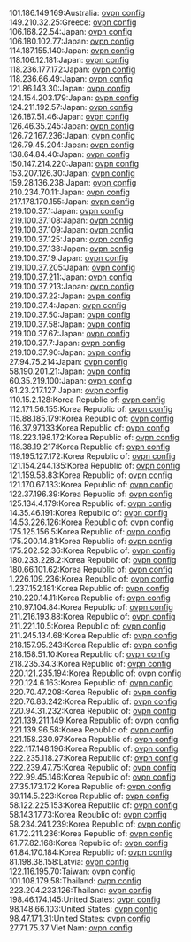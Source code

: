 101.186.149.169:Australia: [ovpn config](vpn/101_186_149_169.ovpn)  
149.210.32.25:Greece: [ovpn config](vpn/149_210_32_25.ovpn)  
106.168.22.54:Japan: [ovpn config](vpn/106_168_22_54.ovpn)  
106.180.102.77:Japan: [ovpn config](vpn/106_180_102_77.ovpn)  
114.187.155.140:Japan: [ovpn config](vpn/114_187_155_140.ovpn)  
118.106.12.181:Japan: [ovpn config](vpn/118_106_12_181.ovpn)  
118.236.177.172:Japan: [ovpn config](vpn/118_236_177_172.ovpn)  
118.236.66.49:Japan: [ovpn config](vpn/118_236_66_49.ovpn)  
121.86.143.30:Japan: [ovpn config](vpn/121_86_143_30.ovpn)  
124.154.203.179:Japan: [ovpn config](vpn/124_154_203_179.ovpn)  
124.211.192.57:Japan: [ovpn config](vpn/124_211_192_57.ovpn)  
126.187.51.46:Japan: [ovpn config](vpn/126_187_51_46.ovpn)  
126.46.35.245:Japan: [ovpn config](vpn/126_46_35_245.ovpn)  
126.72.167.236:Japan: [ovpn config](vpn/126_72_167_236.ovpn)  
126.79.45.204:Japan: [ovpn config](vpn/126_79_45_204.ovpn)  
138.64.84.40:Japan: [ovpn config](vpn/138_64_84_40.ovpn)  
150.147.214.220:Japan: [ovpn config](vpn/150_147_214_220.ovpn)  
153.207.126.30:Japan: [ovpn config](vpn/153_207_126_30.ovpn)  
159.28.136.238:Japan: [ovpn config](vpn/159_28_136_238.ovpn)  
210.234.70.11:Japan: [ovpn config](vpn/210_234_70_11.ovpn)  
217.178.170.155:Japan: [ovpn config](vpn/217_178_170_155.ovpn)  
219.100.37.1:Japan: [ovpn config](vpn/219_100_37_1.ovpn)  
219.100.37.108:Japan: [ovpn config](vpn/219_100_37_108.ovpn)  
219.100.37.109:Japan: [ovpn config](vpn/219_100_37_109.ovpn)  
219.100.37.125:Japan: [ovpn config](vpn/219_100_37_125.ovpn)  
219.100.37.138:Japan: [ovpn config](vpn/219_100_37_138.ovpn)  
219.100.37.19:Japan: [ovpn config](vpn/219_100_37_19.ovpn)  
219.100.37.205:Japan: [ovpn config](vpn/219_100_37_205.ovpn)  
219.100.37.211:Japan: [ovpn config](vpn/219_100_37_211.ovpn)  
219.100.37.213:Japan: [ovpn config](vpn/219_100_37_213.ovpn)  
219.100.37.22:Japan: [ovpn config](vpn/219_100_37_22.ovpn)  
219.100.37.4:Japan: [ovpn config](vpn/219_100_37_4.ovpn)  
219.100.37.50:Japan: [ovpn config](vpn/219_100_37_50.ovpn)  
219.100.37.58:Japan: [ovpn config](vpn/219_100_37_58.ovpn)  
219.100.37.67:Japan: [ovpn config](vpn/219_100_37_67.ovpn)  
219.100.37.7:Japan: [ovpn config](vpn/219_100_37_7.ovpn)  
219.100.37.90:Japan: [ovpn config](vpn/219_100_37_90.ovpn)  
27.94.75.214:Japan: [ovpn config](vpn/27_94_75_214.ovpn)  
58.190.201.21:Japan: [ovpn config](vpn/58_190_201_21.ovpn)  
60.35.219.100:Japan: [ovpn config](vpn/60_35_219_100.ovpn)  
61.23.217.127:Japan: [ovpn config](vpn/61_23_217_127.ovpn)  
110.15.2.128:Korea Republic of: [ovpn config](vpn/110_15_2_128.ovpn)  
112.171.56.155:Korea Republic of: [ovpn config](vpn/112_171_56_155.ovpn)  
115.88.185.179:Korea Republic of: [ovpn config](vpn/115_88_185_179.ovpn)  
116.37.97.133:Korea Republic of: [ovpn config](vpn/116_37_97_133.ovpn)  
118.223.198.172:Korea Republic of: [ovpn config](vpn/118_223_198_172.ovpn)  
118.38.19.217:Korea Republic of: [ovpn config](vpn/118_38_19_217.ovpn)  
119.195.127.172:Korea Republic of: [ovpn config](vpn/119_195_127_172.ovpn)  
121.154.244.135:Korea Republic of: [ovpn config](vpn/121_154_244_135.ovpn)  
121.159.58.83:Korea Republic of: [ovpn config](vpn/121_159_58_83.ovpn)  
121.170.67.133:Korea Republic of: [ovpn config](vpn/121_170_67_133.ovpn)  
122.37.196.39:Korea Republic of: [ovpn config](vpn/122_37_196_39.ovpn)  
125.134.4.179:Korea Republic of: [ovpn config](vpn/125_134_4_179.ovpn)  
14.35.46.191:Korea Republic of: [ovpn config](vpn/14_35_46_191.ovpn)  
14.53.226.126:Korea Republic of: [ovpn config](vpn/14_53_226_126.ovpn)  
175.125.156.5:Korea Republic of: [ovpn config](vpn/175_125_156_5.ovpn)  
175.200.14.81:Korea Republic of: [ovpn config](vpn/175_200_14_81.ovpn)  
175.202.52.36:Korea Republic of: [ovpn config](vpn/175_202_52_36.ovpn)  
180.233.228.2:Korea Republic of: [ovpn config](vpn/180_233_228_2.ovpn)  
180.66.101.62:Korea Republic of: [ovpn config](vpn/180_66_101_62.ovpn)  
1.226.109.236:Korea Republic of: [ovpn config](vpn/1_226_109_236.ovpn)  
1.237.152.181:Korea Republic of: [ovpn config](vpn/1_237_152_181.ovpn)  
210.220.14.11:Korea Republic of: [ovpn config](vpn/210_220_14_11.ovpn)  
210.97.104.84:Korea Republic of: [ovpn config](vpn/210_97_104_84.ovpn)  
211.216.193.88:Korea Republic of: [ovpn config](vpn/211_216_193_88.ovpn)  
211.221.10.5:Korea Republic of: [ovpn config](vpn/211_221_10_5.ovpn)  
211.245.134.68:Korea Republic of: [ovpn config](vpn/211_245_134_68.ovpn)  
218.157.95.243:Korea Republic of: [ovpn config](vpn/218_157_95_243.ovpn)  
218.158.51.10:Korea Republic of: [ovpn config](vpn/218_158_51_10.ovpn)  
218.235.34.3:Korea Republic of: [ovpn config](vpn/218_235_34_3.ovpn)  
220.121.235.194:Korea Republic of: [ovpn config](vpn/220_121_235_194.ovpn)  
220.124.6.163:Korea Republic of: [ovpn config](vpn/220_124_6_163.ovpn)  
220.70.47.208:Korea Republic of: [ovpn config](vpn/220_70_47_208.ovpn)  
220.76.83.242:Korea Republic of: [ovpn config](vpn/220_76_83_242.ovpn)  
220.94.31.232:Korea Republic of: [ovpn config](vpn/220_94_31_232.ovpn)  
221.139.211.149:Korea Republic of: [ovpn config](vpn/221_139_211_149.ovpn)  
221.139.96.58:Korea Republic of: [ovpn config](vpn/221_139_96_58.ovpn)  
221.158.230.97:Korea Republic of: [ovpn config](vpn/221_158_230_97.ovpn)  
222.117.148.196:Korea Republic of: [ovpn config](vpn/222_117_148_196.ovpn)  
222.235.118.27:Korea Republic of: [ovpn config](vpn/222_235_118_27.ovpn)  
222.239.47.75:Korea Republic of: [ovpn config](vpn/222_239_47_75.ovpn)  
222.99.45.146:Korea Republic of: [ovpn config](vpn/222_99_45_146.ovpn)  
27.35.173.172:Korea Republic of: [ovpn config](vpn/27_35_173_172.ovpn)  
39.114.5.223:Korea Republic of: [ovpn config](vpn/39_114_5_223.ovpn)  
58.122.225.153:Korea Republic of: [ovpn config](vpn/58_122_225_153.ovpn)  
58.143.17.73:Korea Republic of: [ovpn config](vpn/58_143_17_73.ovpn)  
58.234.241.239:Korea Republic of: [ovpn config](vpn/58_234_241_239.ovpn)  
61.72.211.236:Korea Republic of: [ovpn config](vpn/61_72_211_236.ovpn)  
61.77.82.168:Korea Republic of: [ovpn config](vpn/61_77_82_168.ovpn)  
61.84.170.184:Korea Republic of: [ovpn config](vpn/61_84_170_184.ovpn)  
81.198.38.158:Latvia: [ovpn config](vpn/81_198_38_158.ovpn)  
122.116.195.70:Taiwan: [ovpn config](vpn/122_116_195_70.ovpn)  
101.108.179.58:Thailand: [ovpn config](vpn/101_108_179_58.ovpn)  
223.204.233.126:Thailand: [ovpn config](vpn/223_204_233_126.ovpn)  
198.46.174.145:United States: [ovpn config](vpn/198_46_174_145.ovpn)  
98.148.66.103:United States: [ovpn config](vpn/98_148_66_103.ovpn)  
98.47.171.31:United States: [ovpn config](vpn/98_47_171_31.ovpn)  
27.71.75.37:Viet Nam: [ovpn config](vpn/27_71_75_37.ovpn)  
